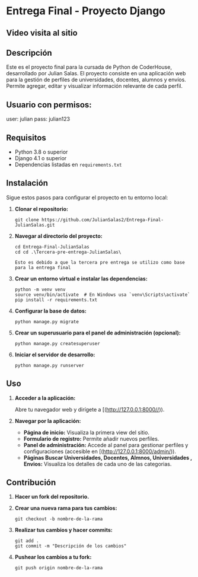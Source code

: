 

# Entrega Final - Proyecto Django

## Video visita al sitio



## Descripción

Este es el proyecto final para la cursada de Python de CoderHouse, desarrollado por Julian Salas. El proyecto consiste en una aplicación web para la gestión de perfiles de universidades, docentes, alumnos y envíos. Permite agregar, editar y visualizar información relevante de cada perfil.

## Usuario con permisos:
user: julian
pass: julian123

## Requisitos

- Python 3.8 o superior
- Django 4.1 o superior
- Dependencias listadas en `requirements.txt`

## Instalación

Sigue estos pasos para configurar el proyecto en tu entorno local:

1. **Clonar el repositorio:**

    ```pwsh
    git clone https://github.com/JulianSalas2/Entrega-Final-JulianSalas.git
    ```

2. **Navegar al directorio del proyecto:**

    ```pwsh
    cd Entrega-Final-JulianSalas
    cd cd .\Tercera-pre-entrega-JulianSalas\

    Esto es debido a que la tercera pre entrega se utilizo como base para la entrega final
    ```

3. **Crear un entorno virtual e instalar las dependencias:**

    ```pwsh
    python -m venv venv
    source venv/bin/activate  # En Windows usa `venv\Scripts\activate`
    pip install -r requirements.txt
    ```

4. **Configurar la base de datos:**

    ```pwsh
    python manage.py migrate
    ```

5. **Crear un superusuario para el panel de administración (opcional):**

    ```pwsh
    python manage.py createsuperuser
    ```

6. **Iniciar el servidor de desarrollo:**

    ```pwsh
    python manage.py runserver
    ```

## Uso

1. **Acceder a la aplicación:**

    Abre tu navegador web y dirígete a [(http://127.0.0.1:8000//)).

2. **Navegar por la aplicación:**

    - **Página de inicio:** Visualiza la primera view del sitio.
    - **Formulario de registro:** Permite añadir nuevos perfiles.
    - **Panel de administración:** Accede al panel para gestionar perfiles y configuraciones (accesible en [(http://127.0.0.1:8000/admin/)).
    - **Páginas Buscar Universidades, Docentes, Almnos, Universidades , Envios:** Visualiza los detalles de cada uno de las categorias.

## Contribución

1. **Hacer un fork del repositorio.**
2. **Crear una nueva rama para tus cambios:**

    ```pwsh
    git checkout -b nombre-de-la-rama
    ```

3. **Realizar tus cambios y hacer commits:**

    ```pwsh
    git add .
    git commit -m "Descripción de los cambios"
    ```

4. **Pushear los cambios a tu fork:**

    ```pwsh
    git push origin nombre-de-la-rama
